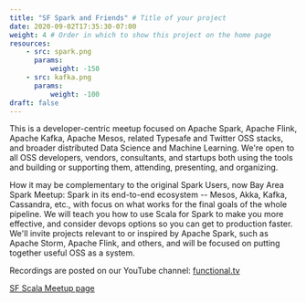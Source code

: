```yaml
---
title: "SF Spark and Friends" # Title of your project
date: 2020-09-02T17:35:30-07:00
weight: 4 # Order in which to show this project on the home page
resources:
    - src: spark.png
      params:
          weight: -150
    - src: kafka.png
      params:
          weight: -100
draft: false
---
```


This is a developer-centric meetup focused on Apache Spark, Apache Flink, Apache Kafka, Apache Mesos, related Typesafe and Twitter OSS stacks, and broader distributed Data Science and Machine Learning. We're open to all OSS developers, vendors, consultants, and startups both using the tools and building or supporting them, attending, presenting, and organizing.

How it may be complementary to the original Spark Users, now Bay Area Spark Meetup: Spark in its end-to-end ecosystem -- Mesos, Akka, Kafka, Cassandra, etc., with focus on what works for the final goals of the whole pipeline. We will teach you how to use Scala for Spark to make you more effective, and consider devops options so you can get to production faster. We'll invite projects relevant to or inspired by Apache Spark, such as Apache Storm, Apache Flink, and others, and will be focused on putting together useful OSS as a system.

Recordings are posted on our YouTube channel: [functional.tv](http://functional.tv)

[SF Scala Meetup page](https://www.meetup.com/SF-Spark-and-Friends/)

